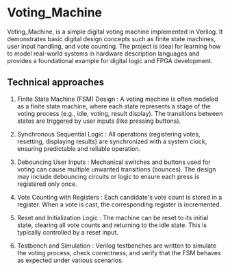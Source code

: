 # Voting_Machine

Voting_Machine, is a simple digital voting machine implemented in Verilog. It demonstrates basic digital design concepts such as finite state machines, user input handling, and vote counting. The project is ideal for learning how to model real-world systems in hardware description languages and provides a foundational example for digital logic and FPGA development.

## Technical approaches
1. Finite State Machine (FSM) Design : 
A voting machine is often modeled as a finite state machine, where each state represents a stage of the voting process (e.g., idle, voting, result display). The transitions between states are triggered by user inputs (like pressing buttons).

2. Synchronous Sequential Logic : 
All operations (registering votes, resetting, displaying results) are synchronized with a system clock, ensuring predictable and reliable operation.

3. Debouncing User Inputs : 
Mechanical switches and buttons used for voting can cause multiple unwanted transitions (bounces). The design may include debouncing circuits or logic to ensure each press is registered only once.

4. Vote Counting with Registers : 
Each candidate's vote count is stored in a register. When a vote is cast, the corresponding register is incremented.

5. Reset and Initialization Logic : 
The machine can be reset to its initial state, clearing all vote counts and returning to the idle state. This is typically controlled by a reset input.

6. Testbench and Simulation : 
Verilog testbenches are written to simulate the voting process, check correctness, and verify that the FSM behaves as expected under various scenarios.
